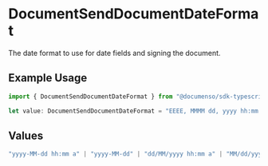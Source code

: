 # DocumentSendDocumentDateFormat

The date format to use for date fields and signing the document.

## Example Usage

```typescript
import { DocumentSendDocumentDateFormat } from "@documenso/sdk-typescript/models/operations";

let value: DocumentSendDocumentDateFormat = "EEEE, MMMM dd, yyyy hh:mm a";
```

## Values

```typescript
"yyyy-MM-dd hh:mm a" | "yyyy-MM-dd" | "dd/MM/yyyy hh:mm a" | "MM/dd/yyyy hh:mm a" | "yyyy-MM-dd HH:mm" | "yy-MM-dd hh:mm a" | "yyyy-MM-dd HH:mm:ss" | "MMMM dd, yyyy hh:mm a" | "EEEE, MMMM dd, yyyy hh:mm a" | "yyyy-MM-dd'T'HH:mm:ss.SSSXXX"
```